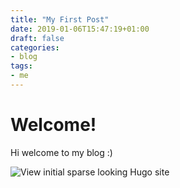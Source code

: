 ```yaml
---
title: "My First Post"
date: 2019-01-06T15:47:19+01:00
draft: false
categories:
- blog
tags:
- me
---
```


# Welcome!

Hi welcome to my blog :)

![View initial sparse looking Hugo site](/images/blog_setup/initial_site_sparse_look.png)